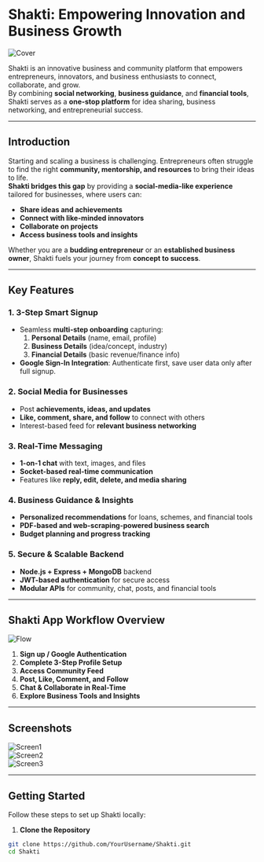 # **Shakti: Empowering Innovation and Business Growth**

![Cover](docs/Cover.png)

Shakti is an innovative business and community platform that empowers entrepreneurs, innovators, and business enthusiasts to connect, collaborate, and grow.  
By combining **social networking**, **business guidance**, and **financial tools**, Shakti serves as a **one-stop platform** for idea sharing, business networking, and entrepreneurial success.  

---

## **Introduction**

Starting and scaling a business is challenging. Entrepreneurs often struggle to find the right **community, mentorship, and resources** to bring their ideas to life.  
**Shakti bridges this gap** by providing a **social-media-like experience** tailored for businesses, where users can:  

- **Share ideas and achievements**  
- **Connect with like-minded innovators**  
- **Collaborate on projects**  
- **Access business tools and insights**  

Whether you are a **budding entrepreneur** or an **established business owner**, Shakti fuels your journey from **concept to success**.  

---

## **Key Features**

### **1. 3-Step Smart Signup**
- Seamless **multi-step onboarding** capturing:
  1. **Personal Details** (name, email, profile)
  2. **Business Details** (idea/concept, industry)
  3. **Financial Details** (basic revenue/finance info)  
- **Google Sign-In Integration**: Authenticate first, save user data only after full signup.

### **2. Social Media for Businesses**
- Post **achievements, ideas, and updates**  
- **Like, comment, share, and follow** to connect with others  
- Interest-based feed for **relevant business networking**  

### **3. Real-Time Messaging**
- **1-on-1 chat** with text, images, and files  
- **Socket-based real-time communication**  
- Features like **reply, edit, delete, and media sharing**  

### **4. Business Guidance & Insights**
- **Personalized recommendations** for loans, schemes, and financial tools  
- **PDF-based and web-scraping-powered business search**  
- **Budget planning and progress tracking**  

### **5. Secure & Scalable Backend**
- **Node.js + Express + MongoDB** backend  
- **JWT-based authentication** for secure access  
- **Modular APIs** for community, chat, posts, and financial tools  

---

## **Shakti App Workflow Overview**

![Flow](docs/flow.png)  

1. **Sign up / Google Authentication**  
2. **Complete 3-Step Profile Setup**  
3. **Access Community Feed**  
4. **Post, Like, Comment, and Follow**  
5. **Chat & Collaborate in Real-Time**  
6. **Explore Business Tools and Insights**  

---

## **Screenshots**

![Screen1](docs/screen1.png)  
![Screen2](docs/screen2.png)  
![Screen3](docs/screen3.png)  

---

## **Getting Started**

Follow these steps to set up Shakti locally:

1. **Clone the Repository**  
```bash
git clone https://github.com/YourUsername/Shakti.git
cd Shakti
